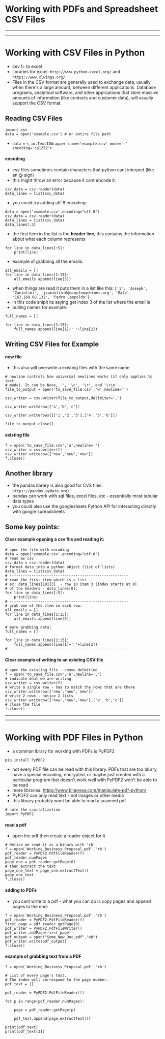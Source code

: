 # Working with PDFs and Spreadsheet CSV Files
***
***
# Working with CSV Files in Python
* csv != to excel
* libraries for excel: ```http://www.python-excel.org/``` and ```https://www.xlwings.org/```
* Files in the CSV format are generally used to exchange data, usually when there's a large amount, between different applications. Database programs, analytical software, and other applications that store massive amounts of information (like contacts and customer data), will usually support the CSV format.

## Reading CSV Files
```
import csv
data = open('example.csv') # or entire file path
```
* ```data``` =  ```<_io.TextIOWrapper name='example.csv' mode='r' encoding='cp1252'>```
#### encoding
* csv files sometimes contain characters that python cant interpret (like an @ sign)
* this might throw an error because it cant encode it:
```
csv_data = csv.reader(data)
data_lines = list(csv_data)
```
* you could try adding utf-8 encoding:
```
data = open('example.csv',encoding="utf-8")
csv_data = csv.reader(data)
data_lines = list(csv_data)
data_lines[:3]
```
* the first item in the list is the **header line**, this contains the information about what each column represents
```
for line in data_lines[:5]:
    print(line)
```
* example of grabbing all the emails:
```
all_emails = []
for line in data_lines[1:15]:
    all_emails.append(line[3])
```
* when things are read it puts them in a list like this: ```['1', 'Joseph', 'Zaniolini', 'jzaniolini0@simplemachines.org', 'Male', '163.168.68.132', 'Pedro Leopoldo']```
* in this code snipit its saying get index 3 of the list where the email is 
* pulling names for example:
```
full_names = []

for line in data_lines[1:15]:
    full_names.append(line[1]+' '+line[2])
```
## Writing CSV Files for Example
#### new file
* this also will overwrite a existing files with the same name
```
# newline controls how universal newlines works (it only applies to text
# mode). It can be None, '', '\n', '\r', and '\r\n'. 
file_to_output = open('to_save_file.csv','w',newline='')

csv_writer = csv.writer(file_to_output,delimiter=',')

csv_writer.writerow(['a','b','c'])

csv_writer.writerows([['1','2','3'],['4','5','6']])

file_to_output.close()
```

#### existing file
```
f = open('to_save_file.csv','a',newline='')
csv_writer = csv.writer(f)
csv_writer.writerow(['new','new','new'])
f.close()
```

## Another library
* the pandas library is also good for CVS files: ```https://pandas.pydata.org/```
* pandas can work with sql files, excel files, etc - essentially most tabular data types
* you could also use the googlesheets Python API for interacting directly with google spreadsheets

## Some key points:
#### Clear example opening a csv file and reading it:
```
# open the file with encoding
data = open('example.csv',encoding="utf-8")
# read as csv
csv_data = csv.reader(data)
# format data into a python object (list of lists)
data_lines = list(csv_data)
# ------------------------------------------------------
# read the first item which is a list 
# ex: data_lines[10][3]  - row 10 item 3 (index starts at 0)
# of the headers - data_lines[0]:
for line in data_lines[:5]:
    print(line)
# ------------------------------------------------------
# grab one of the item in each row:
all_emails = []
for line in data_lines[1:15]:
    all_emails.append(line[3])

# more grabbing data:
full_names = []

for line in data_lines[1:15]:
    full_names.append(line[1]+' '+line[2])
# ------------------------------------------------------
```

#### Clear example of writing to an existing CSV file
```
# open the existing file - comma delmitied 
f = open('to_save_file.csv','a',newline=',')
# indicate what we are writing
csv_writer = csv.writer(f)
# write a single row - has to match the rows that are there
csv_writer.writerow(['new','new','new'])
# write 2 rows - notice 2 lists
csv_writer.writerow(['new','new','new'],['a','b','c'])
# close the file
f.close()
```

***
***

# Working with PDF Files in Python
* a common lbrary for working with PDFs is PyPDF2
```
pip install PyPDF2
```
*  not every PDF file can be read with this library. PDFs that are too blurry, have a special encoding, encrypted, or maybe just created with a particular program that doesn't work well with PyPDF2 won't be able to be read
* more libraries: https://www.binpress.com/manipulate-pdf-python/
*  PyPDF2 can only read text  - not images or other media
* this library probably wont be able to read a scanned pdf
```
# note the capitalization
import PyPDF2
```
#### read a pdf
* open the pdf then create a reader object for it
```
# Notice we read it as a binary with 'rb'
f = open('Working_Business_Proposal.pdf','rb')
pdf_reader = PyPDF2.PdfFileReader(f)
pdf_reader.numPages
page_one = pdf_reader.getPage(0)
# then extract the text
page_one_text = page_one.extractText()
page_one_text
f.close()
```
#### adding to PDFs
* you cant write to a pdf - what you can do is copy pages and append pages to the end:
```
f = open('Working_Business_Proposal.pdf','rb')
pdf_reader = PyPDF2.PdfFileReader(f)
first_page = pdf_reader.getPage(0)
pdf_writer = PyPDF2.PdfFileWriter()
pdf_writer.addPage(first_page)
pdf_output = open("Some_New_Doc.pdf","wb")
pdf_writer.write(pdf_output)
f.close()
```

#### example of grabbing text from a PDF
```
f = open('Working_Business_Proposal.pdf','rb')

# List of every page's text.
# The index will correspond to the page number.
pdf_text = []

pdf_reader = PyPDF2.PdfFileReader(f)

for p in range(pdf_reader.numPages):
    
    page = pdf_reader.getPage(p)
    
    pdf_text.append(page.extractText())

print(pdf_text)
print(pdf_text[3])
```











